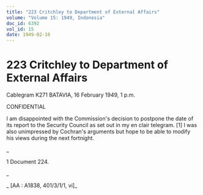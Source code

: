 ```yaml
---
title: "223 Critchley to Department of External Affairs"
volume: "Volume 15: 1949, Indonesia"
doc_id: 6392
vol_id: 15
date: 1949-02-16
---
```


# 223 Critchley to Department of External Affairs

Cablegram K271 BATAVIA, 16 February 1949, 1 p.m.

CONFIDENTIAL

I am disappointed with the Commission's decision to postpone the date of its report to the Security Council as set out in my en clair telegram. [1] I was also unimpressed by Cochran's arguments but hope to be able to modify his views during the next fortnight.

_

1 Document 224.

_

_ [AA : A1838, 401/3/1/1, vi]_
